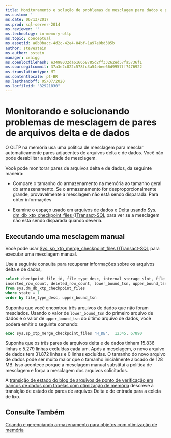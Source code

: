 ```yaml
---
title: Monitoramento e solução de problemas de mesclagem para dados e pares de arquivos Delta | Microsoft Docs
ms.custom: ''
ms.date: 06/13/2017
ms.prod: sql-server-2014
ms.reviewer: ''
ms.technology: in-memory-oltp
ms.topic: conceptual
ms.assetid: a8b0bacc-4d2c-42e4-84bf-1a97e0bd385b
author: stevestein
ms.author: sstein
manager: craigg
ms.openlocfilehash: e3498032da616658785d2ff33262ed57fa5736f1
ms.sourcegitcommit: 37a3e2c022c578fc3a54ebee66d9957ff7476922
ms.translationtype: MT
ms.contentlocale: pt-BR
ms.lasthandoff: 05/07/2020
ms.locfileid: "82921830"
---
```

# <a name="monitoring-and-troubleshooting-merge-for-data-and-delta-file-pairs"></a>Monitorando e solucionando problemas de mesclagem de pares de arquivos delta e de dados
  O OLTP na memória usa uma política de mesclagem para mesclar automaticamente pares adjacentes de arquivos delta e de dados. Você não pode desabilitar a atividade de mesclagem.  
  
 Você pode monitorar pares de arquivos delta e de dados, da seguinte maneira:  
  
-   Compare o tamanho do armazenamento na memória ao tamanho geral do armazenamento. Se o armazenamento for desproporcionalmente grande, provavelmente a mesclagem não está sendo disparada. Para obter informações  
  
-   Examine o espaço usado em arquivos de dados e Delta usando [Sys. dm_db_xtp_checkpoint_files &#40;&#41;Transact-SQL](/sql/relational-databases/system-dynamic-management-views/sys-dm-db-xtp-checkpoint-files-transact-sql) para ver se a mesclagem não está sendo disparada quando deveria.  
  
## <a name="performing-a-manual-merge"></a>Executando uma mesclagem manual  
 Você pode usar [Sys. sp_xtp_merge_checkpoint_files &#40;&#41;Transact-SQL](/sql/relational-databases/system-stored-procedures/sys-sp-xtp-merge-checkpoint-files-transact-sql) para executar uma mesclagem manual.  
  
 Use a seguinte consulta para recuperar informações sobre os arquivos delta e de dados,  
  
```sql  
select checkpoint_file_id, file_type_desc, internal_storage_slot, file_size_in_bytes, file_size_used_in_bytes,   
inserted_row_count, deleted_row_count, lower_bound_tsn, upper_bound_tsn   
from sys.dm_db_xtp_checkpoint_files  
where state = 1  
order by file_type_desc, upper_bound_tsn  
```  
  
 Suponha que você encontrou três arquivos de dados que não foram mesclados. Usando o valor de `lower_bound_tsn` do primeiro arquivo de dados e o valor de `upper_bound_tsn` do último arquivo de dados, você poderá emitir o seguinte comando:  
  
```sql  
exec sys.sp_xtp_merge_checkpoint_files 'H_DB',  12345, 67890  
```  
  
 Suponha que os três pares de arquivos delta e de dados tinham 15.836 linhas e 5.279 linhas excluídas cada um. Após a mesclagem, o novo arquivo de dados tem 31.872 linhas e 0 linhas excluídas. O tamanho do novo arquivo de dados pode ser muito maior que o tamanho inicialmente alocado de 128 MB. Isso acontece porque a mesclagem manual substitui a política de mesclagem e força a mesclagem dos arquivos solicitados.  
  
 A [transição de estado do blog de arquivos de ponto de verificação em bancos de dados com tabelas com otimização de memória](https://cloudblogs.microsoft.com/sqlserver/2014/01/23/state-transition-of-checkpoint-files-in-databases-with-memory-optimized-tables/) descreve a transição de estado de pares de arquivos Delta e de entrada para a coleta de lixo.  
  
## <a name="see-also"></a>Consulte Também  
 [Criando e gerenciando armazenamento para objetos com otimização de memória](../relational-databases/in-memory-oltp/creating-and-managing-storage-for-memory-optimized-objects.md)  
  

